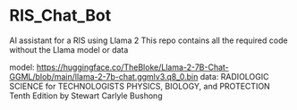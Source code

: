 # RIS_Chat_Bot
 AI assistant for a RIS using Llama 2
 This repo contains all the required code without the Llama model or data

 model: https://huggingface.co/TheBloke/Llama-2-7B-Chat-GGML/blob/main/llama-2-7b-chat.ggmlv3.q8_0.bin
 data: RADIOLOGIC SCIENCE for TECHNOLOGISTS PHYSICS, BIOLOGY, and PROTECTION Tenth Edition by Stewart Carlyle Bushong
